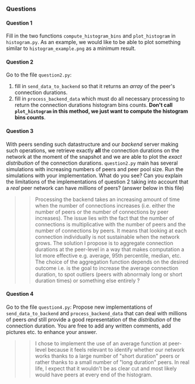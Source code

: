 ### Questions

#### Question 1

Fill in the two functions `compute_histogram_bins` and `plot_histogram` in `histogram.py`. As an example, we would like to be able to plot something similar to `histogram_example.png` as a minimum result.

#### Question 2

Go to the file `question2.py`:
1. fill in `send_data_to_backend` so that it returns an _array_ of the peer's connection durations.
2. fill in `process_backend_data` which must do all necessary processing to return the connection durations histogram bins counts. **Don't call `plot_histogram` in this method, we just want to compute the histogram bins counts**.

#### Question 3

With peers sending such datastructure and our _backend_ server making such operations, we retrieve exactly **all** the connection durations on the network at the moment of the snapshot and we are able to plot the _exact distribution_ of the connection durations.
`question2.py` main has several simulations with increasing numbers of peers and peer pool size. Run the simulations with your implementation. What do you see? Can you explain the limitations of the implementations of question 2 taking into account that a _real_ peer network can have _millions_ of peers? (answer below in this file)
>> Processing the backend takes an increasing amount of time when the number of connections increases (i.e. either the number of peers or the number of connections by peer increases). The issue lies with the fact that the number of connections is multiplicative with the number of peers and the number of connections by peers. It means that looking at each connection individually is not sustainable when the network grows. The solution I propose is to aggregate connection durations at the peer-level in a way that makes computation a lot more effective e.g. average, 95th percentile, median, etc. The choice of the aggregation function depends on the desired outcome i.e. is the goal to increase the average connection duration, to spot outliers (peers with abnormaly long or short duration times) or something else entirely ?

#### Question 4

Go to the file `question4.py`:
Propose new implementations of `send_data_to_backend` and `process_backend_data` that can deal with millions of peers _and_ still provide a good representation of the _distribution_ of the connection duration. You are free to add any written comments, add pictures etc. to enhance your answer.
>> I chose to implement the use of an average function at peer-level because it feels relevant to identify whether our network works thanks to a large number of "short duration" peers or rather thanks to a small number of "long duration" peers. In real life, I expect that it wouldn't be as clear cut and most likely would have peers at every end of the histogram.